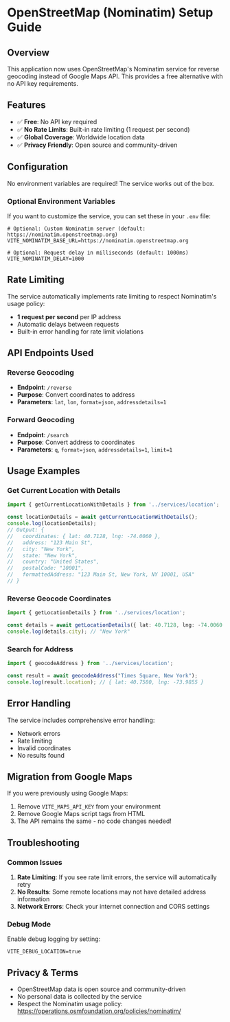 # OpenStreetMap (Nominatim) Setup Guide

## Overview
This application now uses OpenStreetMap's Nominatim service for reverse geocoding instead of Google Maps API. This provides a free alternative with no API key requirements.

## Features
- ✅ **Free**: No API key required
- ✅ **No Rate Limits**: Built-in rate limiting (1 request per second)
- ✅ **Global Coverage**: Worldwide location data
- ✅ **Privacy Friendly**: Open source and community-driven

## Configuration
No environment variables are required! The service works out of the box.

### Optional Environment Variables
If you want to customize the service, you can set these in your `.env` file:

```env
# Optional: Custom Nominatim server (default: https://nominatim.openstreetmap.org)
VITE_NOMINATIM_BASE_URL=https://nominatim.openstreetmap.org

# Optional: Request delay in milliseconds (default: 1000ms)
VITE_NOMINATIM_DELAY=1000
```

## Rate Limiting
The service automatically implements rate limiting to respect Nominatim's usage policy:
- **1 request per second** per IP address
- Automatic delays between requests
- Built-in error handling for rate limit violations

## API Endpoints Used

### Reverse Geocoding
- **Endpoint**: `/reverse`
- **Purpose**: Convert coordinates to address
- **Parameters**: `lat`, `lon`, `format=json`, `addressdetails=1`

### Forward Geocoding
- **Endpoint**: `/search`
- **Purpose**: Convert address to coordinates
- **Parameters**: `q`, `format=json`, `addressdetails=1`, `limit=1`

## Usage Examples

### Get Current Location with Details
```typescript
import { getCurrentLocationWithDetails } from '../services/location';

const locationDetails = await getCurrentLocationWithDetails();
console.log(locationDetails);
// Output: {
//   coordinates: { lat: 40.7128, lng: -74.0060 },
//   address: "123 Main St",
//   city: "New York",
//   state: "New York",
//   country: "United States",
//   postalCode: "10001",
//   formattedAddress: "123 Main St, New York, NY 10001, USA"
// }
```

### Reverse Geocode Coordinates
```typescript
import { getLocationDetails } from '../services/location';

const details = await getLocationDetails({ lat: 40.7128, lng: -74.0060 });
console.log(details.city); // "New York"
```

### Search for Address
```typescript
import { geocodeAddress } from '../services/location';

const result = await geocodeAddress("Times Square, New York");
console.log(result.location); // { lat: 40.7580, lng: -73.9855 }
```

## Error Handling
The service includes comprehensive error handling:
- Network errors
- Rate limiting
- Invalid coordinates
- No results found

## Migration from Google Maps
If you were previously using Google Maps:
1. Remove `VITE_MAPS_API_KEY` from your environment
2. Remove Google Maps script tags from HTML
3. The API remains the same - no code changes needed!

## Troubleshooting

### Common Issues
1. **Rate Limiting**: If you see rate limit errors, the service will automatically retry
2. **No Results**: Some remote locations may not have detailed address information
3. **Network Errors**: Check your internet connection and CORS settings

### Debug Mode
Enable debug logging by setting:
```env
VITE_DEBUG_LOCATION=true
```

## Privacy & Terms
- OpenStreetMap data is open source and community-driven
- No personal data is collected by the service
- Respect the Nominatim usage policy: https://operations.osmfoundation.org/policies/nominatim/
